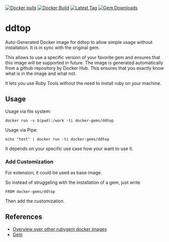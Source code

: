 [![Docker pulls](https://img.shields.io/docker/pulls/rubygem/ddtop.svg)](https://hub.docker.com/r/rubygem/ddtop/)
[![Docker Build](https://img.shields.io/docker/automated/rubygem/ddtop.svg)](https://hub.docker.com/r/rubygem/ddtop/)
[![Latest Tag](https://img.shields.io/github/tag/docker-rubygem/ddtop.svg)](https://hub.docker.com/r/rubygem/ddtop/)
[![Gem Downloads](https://img.shields.io/gem/dt/ddtop.svg)](https://rubygems.org/gems/ddtop/)
# ddtop

Auto-Generated Docker image for ddtop to allow simple usage without installation.
It is in sync with the original gem.

This allows to use a specific version of your favorite gem and ensures that this image will be supported in future.
The image is generated automatically from a github repository by Docker Hub.
This ensures that you exactly know what is in the image and what not.

It lets you use Ruby Tools without the need to install ruby on your machine.

## Usage

Usage via file system:

`docker run -v $(pwd):/work -ti docker-gems/ddtop`

Usage via Pipe:

`echo "test" | docker run -ti docker-gems/ddtop`

It depends on your specific use case how your want to use it.

### Add Customization

For extension, it could be used as base image.

So instead of struggeling with the installation of a gem, just write

`FROM docker-gems/ddtop`

Then add the customization.

## References

 - [Overview over other rubygem docker images](https://github.com/thinkbot/docker-rubygem)
 - [Gem](https://rubygems.org/gems/ddtop/)
